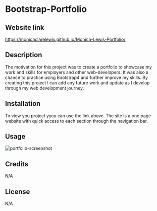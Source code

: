 # Bootstrap-Portfolio

## Website link
https://monicaclarelewis.github.io/Monica-Lewis-Portfolio/

## Description
The motivation for this project was to create a portfolio to showcase my work and skills for employers and other web-developers. It was also a chance to practice using Bootstrap4 and further improve my skills. By creating this project I can add any future work and update as I develop through my web development journey. 

## Installation

To view you project yyou can use the link above. The site is a one page website with quick access to each section through the navigation bar. 

## Usage

![portfolio-screenshot](https://user-images.githubusercontent.com/118432326/210277464-92e080a8-1929-4ccf-9cba-6f10abb6a67e.png)


## Credits

N/A

## License

N/A

